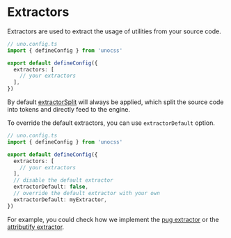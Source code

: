 # Extractors

Extractors are used to extract the usage of utilities from your source code.

```ts
// uno.config.ts
import { defineConfig } from 'unocss'

export default defineConfig({
  extractors: [
    // your extractors
  ],
})
```

By default [extractorSplit](https://github.com/unocss/unocss/blob/main/packages/core/src/extractors/split.ts) will always be applied, which split the source code into tokens and directly feed to the engine.

To override the default extractors, you can use `extractorDefault` option.

```ts
// uno.config.ts
import { defineConfig } from 'unocss'

export default defineConfig({
  extractors: [
    // your extractors
  ],
  // disable the default extractor
  extractorDefault: false,
  // override the default extractor with your own
  extractorDefault: myExtractor,
})
```

For example, you could check how we implement the [pug extractor](https://github.com/unocss/unocss/tree/main/packages/extractor-pug) or the [attributify extractor](https://github.com/unocss/unocss/blob/main/packages/preset-attributify/src/extractor.ts).
